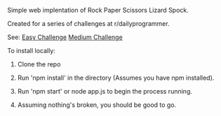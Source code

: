 Simple web implentation of Rock Paper Scissors Lizard Spock.

Created for a series of challenges at r/dailyprogrammer.

See: [Easy Challenge](http://www.reddit.com/r/dailyprogrammer/comments/23lfrf/4212014_challenge_159_easy_rock_paper_scissors/)
[Medium Challenge](http://www.reddit.com/r/dailyprogrammer/comments/23lfrf/4212014_challenge_159_easy_rock_paper_scissors/)

To install locally:

1. Clone the repo

2. Run 'npm install' in the directory (Assumes you have npm installed).

3. Run 'npm start' or node app.js to begin the process running.

4. Assuming nothing's broken, you should be good to go.
